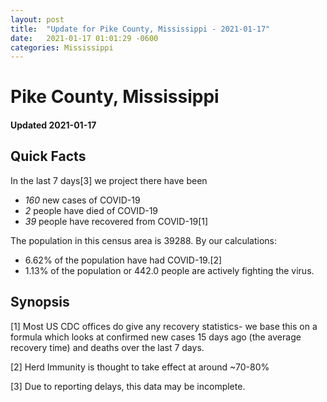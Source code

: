 ```yaml
---
layout: post
title:  "Update for Pike County, Mississippi - 2021-01-17"
date:   2021-01-17 01:01:29 -0600
categories: Mississippi
---
```


# Pike County, Mississippi
#### Updated 2021-01-17

## Quick Facts

In the last 7 days[3] we project there have been
- *160* new cases of COVID-19
- *2* people have died of COVID-19
- *39* people have recovered from COVID-19[1]

The population in this census area is 39288. By our calculations:
- 6.62% of the population have had COVID-19.[2]
- 1.13% of the population or 442.0 people are actively fighting the virus.

## Synopsis




[1] Most US CDC offices do give any recovery statistics- we base this on a formula which looks at confirmed new cases
15 days ago (the average recovery time) and deaths over the last 7 days.

[2] Herd Immunity is thought to take effect at around ~70-80%

[3] Due to reporting delays, this data may be incomplete.
 
    